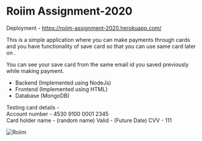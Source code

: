 # Roiim Assignment-2020

Deployment - https://roiim-assignment-2020.herokuapp.com/

This is a simple application where you can make payments through cards and you have functionality of save card so that you can use same card later on .


You can see your save card from the same email id you saved previously while making payment.

 - Backend (Implemented using NodeJs)
 - Frontend (Implemented using HTML)
 - Database (MongoDB)

Testing card details -
 <br>Account number   - 4530 9100 0001 2345</br>
 Card holder name - (random name)
 Valid            - (Future Date)
 CVV              - 111

![Roiim](https://user-images.githubusercontent.com/27978979/97781500-de706000-1bb1-11eb-8937-a330fd906c05.png)
